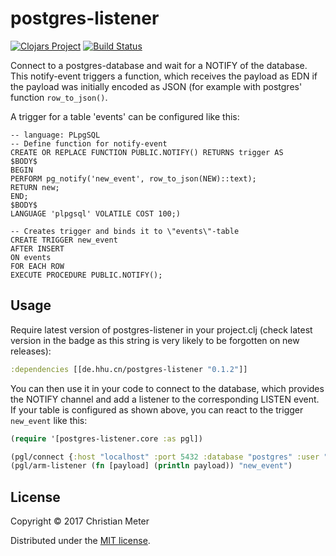 # postgres-listener

[![Clojars Project](https://img.shields.io/clojars/v/de.hhu.cn/postgres-listener.svg)](https://clojars.org/de.hhu.cn/postgres-listener)
[![Build Status](https://travis-ci.org/n2o/postgres-listener.svg?branch=master)](https://travis-ci.org/n2o/postgres-listener)

Connect to a postgres-database and wait for a NOTIFY of the database. This
notify-event triggers a function, which receives the payload as EDN if the
payload was initially encoded as JSON (for example with postgres' function
`row_to_json()`.

A trigger for a table 'events' can be configured like this:

    -- language: PLpgSQL
    -- Define function for notify-event
    CREATE OR REPLACE FUNCTION PUBLIC.NOTIFY() RETURNS trigger AS
    $BODY$
    BEGIN
    PERFORM pg_notify('new_event', row_to_json(NEW)::text);
    RETURN new;
    END;
    $BODY$
    LANGUAGE 'plpgsql' VOLATILE COST 100;)

    -- Creates trigger and binds it to \"events\"-table
    CREATE TRIGGER new_event
    AFTER INSERT
    ON events
    FOR EACH ROW
    EXECUTE PROCEDURE PUBLIC.NOTIFY();

## Usage

Require latest version of postgres-listener in your project.clj (check latest
version in the badge as this string is very likely to be forgotten on new
releases):

```clojure
:dependencies [[de.hhu.cn/postgres-listener "0.1.2"]]
```

You can then use it in your code to connect to the database, which provides the
NOTIFY channel and add a listener to the corresponding LISTEN event. If your
table is configured as shown above, you can react to the trigger `new_event`
like this:

```clojure
(require '[postgres-listener.core :as pgl])

(pgl/connect {:host "localhost" :port 5432 :database "postgres" :user "postgres" :password "postgres"})
(pgl/arm-listener (fn [payload] (println payload)) "new_event")
```

## License

Copyright © 2017 Christian Meter

Distributed under the [MIT license](https://choosealicense.com/licenses/mit/).
